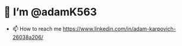 # 👋 I’m @adamK563
- 📫 How to reach me https://www.linkedin.com/in/adam-karpovich-26038a206/

<!---
adamK563/adamK563 is a ✨ special ✨ repository because its `README.md` (this file) appears on your GitHub profile.
You can click the Preview link to take a look at your changes.
--->

